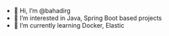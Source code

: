 - 👋 Hi, I’m @bahadirg
- 👀 I’m interested in Java, Spring Boot based projects
- 🌱 I’m currently learning Docker, Elastic

<!---
bahadirg/bahadirg is a ✨ special ✨ repository because its `README.md` (this file) appears on your GitHub profile.
You can click the Preview link to take a look at your changes.
--->
